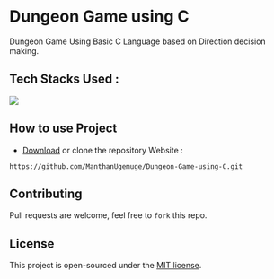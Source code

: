 # Dungeon Game using C
Dungeon Game Using Basic C Language based on Direction decision making.

## Tech Stacks Used :

<a target="_blank" href="https://www.w3schools.in/c-tutorial/"><img src="https://img.shields.io/badge/C-00599C?style=for-the-badge&logo=c&logoColor=white"></img></a>

## How to use Project

- [Download](https://github.com/ManthanUgemuge/Dungeon-Game-using-C/archive/refs/heads/main.zip) or clone the repository Website : 

```
https://github.com/ManthanUgemuge/Dungeon-Game-using-C.git
```

## Contributing
Pull requests are welcome, feel free to ```fork``` this repo.

## License
This project is open-sourced under the [MIT license]().
